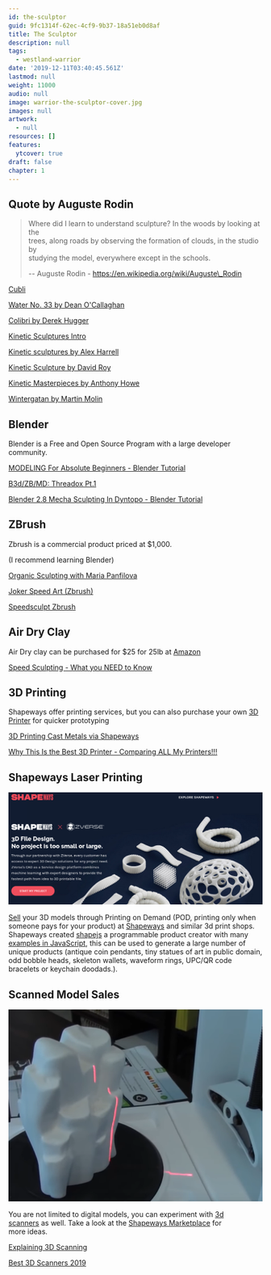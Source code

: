 ```yaml
---
id: the-sculptor
guid: 9fc1314f-62ec-4cf9-9b37-18a51eb0d8af
title: The Sculptor
description: null
tags:
  - westland-warrior
date: '2019-12-11T03:40:45.561Z'
lastmod: null
weight: 11000
audio: null
image: warrior-the-sculptor-cover.jpg
images: null
artwork:
  - null
resources: []
features:
  ytcover: true
draft: false
chapter: 1
---
```


## Quote by Auguste Rodin

> Where did I learn to understand sculpture? In the woods by looking at the\
> trees, along roads by observing the formation of clouds, in the studio by\
> studying the model, everywhere except in the schools.
>
> \-- Auguste Rodin - https://en.wikipedia.org/wiki/Auguste\_Rodin

[Cubli](https://www.youtube.com/watch?v=n_6p-1J551Y "Play Video")

[Water No. 33 by Dean O'Callaghan](https://www.youtube.com/watch?v=ZqzjAmPFND8 "Play Video")

[Colibri by Derek Hugger](https://www.youtube.com/watch?v=1scj5sotD-E "Play Video")

[Kinetic Sculptures Intro](https://www.youtube.com/watch?v=zqNnOYoU5ls "Play Video")

[Kinetic sculptures by Alex Harrell](https://www.youtube.com/watch?v=Ibq1crh0OFA "Play Video")

[Kinetic Sculpture by David Roy](https://www.youtube.com/watch?v=nxdcj2tLQGE "Play Video")

[Kinetic Masterpieces by Anthony Howe](https://www.youtube.com/watch?v=J4l5rHNSq9s "Play Video")

[Wintergatan by Martin Molin](https://www.youtube.com/watch?v=IvUU8joBb1Q "Play Video")

## Blender

Blender is a Free and Open Source Program with a large developer community.

[MODELING For Absolute Beginners - Blender Tutorial](https://www.youtube.com/watch?v=ICBP-7x7Chc "Play Video")

[B3d/ZB/MD: Threadox Pt.1](https://www.youtube.com/watch?v=lp9JO7qpIO4 "Play Video")

[Blender 2.8 Mecha Sculpting In Dyntopo - Blender Tutorial](https://www.youtube.com/watch?v=a-Nsphndbj8 "Play Video")

## ZBrush

Zbrush is a commercial product priced at $1,000.

(I recommend learning Blender)

[Organic Sculpting with Maria Panfilova](https://www.youtube.com/watch?v=G3SVAN9TPbo "Play Video")

[Joker Speed Art (Zbrush)](https://www.youtube.com/watch?v=k00bCwWH92E "Play Video")

[Speedsculpt Zbrush](https://www.youtube.com/watch?v=GhYwHcp-UV8 "Play Video")

## Air Dry Clay

Air Dry clay can be purchased for $25 for 25lb at [Amazon](https://www.amazon.com/AMACO-AMA46317P-Clay-Gray-lbs/dp/B0009RRTA8/ref=sr_1_10?keywords=air+drying+clay\&qid=1574898467\&sr=8-10)

[Speed Sculpting - What you NEED to Know](https://www.youtube.com/watch?v=H4WtpO8vfTU "Play Video")

## 3D Printing

Shapeways offer printing services, but you can also purchase your own [3D\
Printer](https://en.wikipedia.org/wiki/3D_printing) for quicker prototyping

[3D Printing Cast Metals via Shapeways](https://www.youtube.com/watch?v=9uxE_r9kEE8 "Play Video")

[Why This Is the Best 3D Printer - Comparing ALL My Printers!!!](https://www.youtube.com/watch?v=YzF5YnUuN4Q "Play Video")

## Shapeways Laser Printing

![Shapeways Laser Printing](files/shapeways.png)

[Sell](https://www.shapeways.com/marketplace) your 3D models through Printing on Demand (POD, printing only when someone pays for your product) at [Shapeways](https://www.shapeways.com/) and similar 3d print shops. Shapeways created [shapejs](https://shapejs.shapeways.com/) a programmable product creator with many [examples in JavaScript](https://shapejs.shapeways.com/v2/examples), this can be used to generate a large number of unique products (antique coin pendants, tiny statues of art in public domain, odd bobble heads, skeleton wallets, waveform rings, UPC/QR code bracelets or keychain doodads.).

## Scanned Model Sales

![Scanned Model Sales](files/3dscan.png)

You are not limited to digital models, you can experiment with [3d\
scanners](https://en.wikipedia.org/wiki/3D_scanning) as well. Take a look at the [Shapeways Marketplace](https://www.shapeways.com/marketplace) for\
more ideas.

[Explaining 3D Scanning](https://www.youtube.com/watch?v=TTCiOoedUco "Play Video")

[Best 3D Scanners 2019](https://www.youtube.com/watch?v=20b2JWz2TfE "Play Video")
